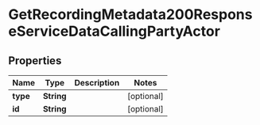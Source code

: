 

# GetRecordingMetadata200ResponseServiceDataCallingPartyActor


## Properties

| Name | Type | Description | Notes |
|------------ | ------------- | ------------- | -------------|
|**type** | **String** |  |  [optional] |
|**id** | **String** |  |  [optional] |



